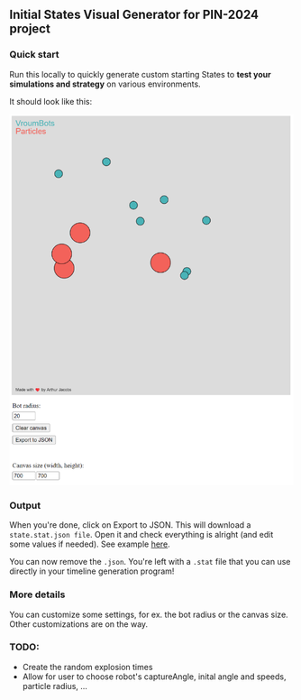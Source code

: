 ## Initial States Visual Generator for PIN-2024 project

### Quick start

Run this locally to quickly generate custom starting States to **test your simulations and strategy** on various
environments.

It should look like this:

![Screenshot of the generator](misc/screenshot.png)

### Output

When you're done, click on Export to JSON. This will download a `state.stat.json file`. Open it and check everything is
alright (and edit some values if needed). See example [here](misc/state.stat.json).

You can now remove the `.json`. You're left with a `.stat` file that you can use directly in your timeline generation
program!

### More details

You can customize some settings, for ex. the bot radius or the canvas size. Other customizations are on the way.

### TODO:

- Create the random explosion times
- Allow for user to choose robot's captureAngle, inital angle and speeds, particle radius, ...

